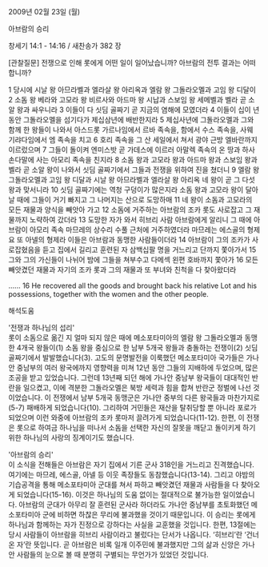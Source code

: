 2009년 02월 23일 (월)

아브람의 승리



창세기 14:1 - 14:16 / 새찬송가 382 장

[관찰질문]
전쟁으로 인해 롯에게 어떤 일이 일어났습니까?
아브람의 전투 결과는 어떠합니까?

1 당시에 시날 왕 아므라벨과 엘라살 왕 아리옥과 엘람 왕 그돌라오멜과 고임 왕 디달이 
2 소돔 왕 베라와 고모라 왕 비르사와 아드마 왕 시납과 스보임 왕 세메벨과 벨라 곧 소알 왕과 싸우니라 
3 이들이 다 싯딤 골짜기 곧 지금의 염해에 모였더라 
4 이들이 십이 년 동안 그돌라오멜을 섬기다가 제십삼년에 배반한지라 
5 제십사년에 그돌라오멜과 그와 함께 한 왕들이 나와서 아스드롯 가르나임에서 르바 족속을, 함에서 수스 족속을, 사웨 기랴다임에서 엠 족속을 치고 
6 호리 족속을 그 산 세일에서 쳐서 광야 근방 엘바란까지 이르렀으며 
7 그들이 돌이켜 엔미스밧 곧 가데스에 이르러 아말렉 족속의 온 땅과 하사손다말에 사는 아모리 족속을 친지라 
8 소돔 왕과 고모라 왕과 아드마 왕과 스보임 왕과 벨라 곧 소알 왕이 나와서 싯딤 골짜기에서 그들과 전쟁을 위하여 진을 쳤더니 
9 엘람 왕 그돌라오멜과 고임 왕 디달과 시날 왕 아므라벨과 엘라살 왕 아리옥 네 왕이 곧 그 다섯 왕과 맞서니라 
10 싯딤 골짜기에는 역청 구덩이가 많은지라 소돔 왕과 고모라 왕이 달아날 때에 그들이 거기 빠지고 그 나머지는 산으로 도망하매 
11 네 왕이 소돔과 고모라의 모든 재물과 양식을 빼앗아 가고 
12 소돔에 거주하는 아브람의 조카 롯도 사로잡고 그 재물까지 노략하여 갔더라 
13 도망한 자가 와서 히브리 사람 아브람에게 알리니 그 때에 아브람이 아모리 족속 마므레의 상수리 수풀 근처에 거주하였더라 마므레는 에스골의 형제요 또 아넬의 형제라 이들은 아브람과 동맹한 사람들이더라 
14 아브람이 그의 조카가 사로잡혔음을 듣고 집에서 길리고 훈련된 자 삼백십팔 명을 거느리고 단까지 쫓아가서 
15 그와 그의 가신들이 나뉘어 밤에 그들을 쳐부수고 다메섹 왼편 호바까지 쫓아가 
16 모든 빼앗겼던 재물과 자기의 조카 롯과 그의 재물과 또 부녀와 친척을 다 찾아왔더라  

......
16 He recovered all the goods and brought back his relative Lot and his possessions, together with the women and the other people.

해석도움





'전쟁과 하나님의 섭리'  
롯이 소돔으로 옮긴 지 얼마 되지 않은 때에 메소포타미아의 엘람 왕 그돌라오멜과 동맹한 4개국 왕들이(1) 소돔 왕을 중심으로 한 남부 5개국 왕들과 충돌하는 전쟁이(2) 싯딤 골짜기에서 발발했습니다(3). 고도의 문명발전을 이룩했던 메소포타미아 국가들은 가나안 중남부의 여러 왕국에까지 영향력을 미쳐 12년 동안 그들의 지배하에 두었으며, 많은 조공을 받고 있었습니다. 그런데 13년째 되던 해에 가나안 중남부 왕국들이 대대적인 반란을 일으켰고, 이에 격분한 그돌라오멜은 북방 세력과 힘을 합쳐 반란군 정벌에 나선 것이었습니다. 이 전쟁에서 남부 5개국 동맹군은 가나안 중부의 다른 왕국들과 마찬가지로(5-7) 패배하게 되었습니다(10). 그리하여 거민들은 재산을 탈취당할 뿐 아니라 포로가 되었으며 이런 와중에 아브람의 조카 롯마저 끌려가게 되었습니다(11-12). 한편, 이 전쟁은 롯으로 하여금 하나님을 떠나서 소돔을 선택한 자신의 잘못을 깨닫고 돌이키게 하기 위한 하나님의 사랑의 징계이기도 했습니다.     

'아브람의 승리'  
이 소식을 전해들은 아브람은 자기 집에서 기른 군사 318인을 거느리고 진격했습니다. 여기에는 마므레, 에스골, 아넬 등 이웃 족장들도 동참했습니다(13-14). 그리고 야밤의 기습공격을 통해 메소포타미아 군대를 쳐서 파하고 빼앗겼던 재물과 사람들을 다 찾아오게 되었습니다(15-16). 이것은 하나님의 도움 없이는 절대적으로 불가능한 일이었습니다. 아브람의 군대가 아무리 잘 훈련된 군사라 하더라도 가나안 중남부를 초토화했던 메소포타미아 군에 비하면 하찮은 무리에 불과했을 것이기 때문입니다. 이 승리는 롯에게 하나님과 함께하는 자가 진정으로 강하다는 사실을 교훈했을 것입니다. 한편, 13절에는 당시 사람들이 아브람을 히브리 사람이라고 불렀다는 단서가 나옵니다. ‘히브리’란 ‘건너온 자’란 뜻입니다. 곧 아브람은 비록 일개 이주민에 불과했지만 그의 삶과 신앙은 가나안 사람들의 눈으로 볼 때 분명히 구별되는 무언가가 있었던 것입니다.
